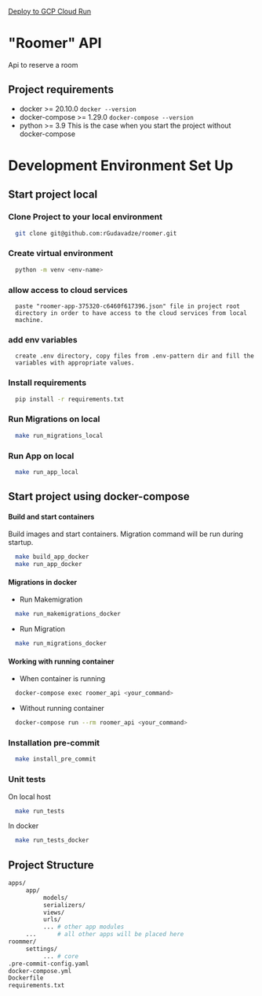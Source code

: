 [Deploy to GCP Cloud Run](https://github.com/rGudavadze/roomer)

# "Roomer" API

Api to reserve a room

## Project requirements

* docker >= 20.10.0
```docker --version```
* docker-compose >= 1.29.0
```docker-compose --version```
* python >= 3.9
  This is the case when you start the project without docker-compose


# Development Environment Set Up

## Start project local
### Clone Project to your local environment
```bash
  git clone git@github.com:rGudavadze/roomer.git
```

### Create virtual environment
```bash
  python -m venv <env-name>
```

### allow access to cloud services
```text
  paste "roomer-app-375320-c6460f617396.json" file in project root
  directory in order to have access to the cloud services from local
  machine.
```

### add env variables
```text
  create .env directory, copy files from .env-pattern dir and fill the
  variables with appropriate values.
```

### Install requirements
```bash
  pip install -r requirements.txt
```

### Run Migrations on local
```bash
  make run_migrations_local
```

### Run App on local
```bash
  make run_app_local
```

## Start project using docker-compose
#### Build and start containers
Build images and start containers. Migration command will be run during startup.
```bash
  make build_app_docker
  make run_app_docker
```

#### Migrations in docker
* Run Makemigration
```bash
  make run_makemigrations_docker
```
* Run Migration
```bash
  make run_migrations_docker
```

#### Working with running container
* When container is running
```bash
  docker-compose exec roomer_api <your_command>
```
* Without running container
```bash
  docker-compose run --rm roomer_api <your_command>
```

### Installation pre-commit

```bash
  make install_pre_commit
```

### Unit tests
On local host
```bash
  make run_tests
```
In docker
```bash
  make run_tests_docker
```


## Project Structure

```bash
apps/
     app/
          models/
          serializers/
          views/
          urls/
          ... # other app modules
     ...      # all other apps will be placed here
roommer/
     settings/
          ... # core
.pre-commit-config.yaml
docker-compose.yml
Dockerfile
requirements.txt
```
